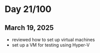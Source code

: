 # Day 21/100
## March 19, 2025

- reviewed how to set up virtual machines
- set up a VM for testing using Hyper-V